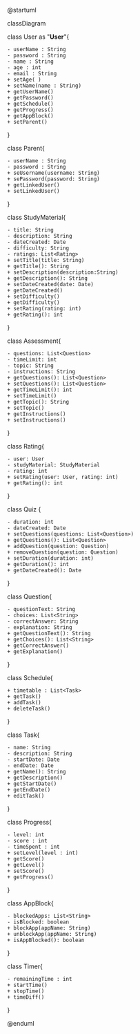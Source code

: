 @startuml 

classDiagram

class User as "**User**"{

    - userName : String
    - password : String
    - name : String
    - age : int
    - email : String
    + setAge( )
    + setName(name : String)
    + getUserName()
    + getPassword()
    + getSchedule()
    + getProgress()
    + getAppBlock()
    + setParent()

}


class Parent{

    - userName : String
    - password : String
    + seUsername(username: String)
    + sePassword(password: String)
    + getLinkedUser()
    + setLinkedUser()

}

class StudyMaterial{

    - title: String
    - description: String
    - dateCreated: Date
    - difficulty: String
    - ratings: List<Rating>
    + setTitle(title: String)
    + getTitle(): String
    + setDescription(description:String)
    + getDescription(): String
    + setDateCreated(date: Date)
    + getDateCreated()
    + setDifficulty()
    + getDifficulty()
    + setRating(rating: int)
    + getRating(): int

}

class Assessment{

    - questions: List<Question>
    - timeLimit: int
    - topic: String
    - instructions: String
    + getQuestions(): List<Question>
    + setQuestions(): List<Question>
    + getTimeLimit(): int
    + setTimeLimit()
    + getTopic(): String
    + setTopic()
    + getInstructions()
    + setInstructions()

}

class Rating{

    - user: User
    - studyMaterial: StudyMaterial
    - rating: int
    + setRating(user: User, rating: int)
    + getRating(): int

}

class Quiz {

    - duration: int
    - dateCreated: Date
    + setQuestions(questions: List<Question>)
    + getQuestions(): List<Question>
    + addQuestion(question: Question)
    + removeQuestion(question: Question)
    + setDuration(duration: int)
    + getDuration(): int
    + getDateCreated(): Date

}

class Question{

    - questionText: String
    - choices: List<String>
    - correctAnswer: String
    - explanation: String
    + getQuestionText(): String
    + getChoices(): List<String>
    + getCorrectAnswer()
    + getExplanation()
}

class Schedule{

    + timetable : List<Task>
    + getTask()
    + addTask()
    + deleteTask()

}

class Task{

    - name: String
    - description: String
    - startDate: Date
    - endDate: Date
    + getName(): String
    + getDescription()
    + getStartDate()
    + getEndDate()
    + editTask()
}

class Progress{

    - level: int
    - score : int
    - timeSpent : int
    + setLevel(level : int)
    + getScore()
    + getLevel()
    + setScore()
    + getProgress()

}

class AppBlock{

    - blockedApps: List<String>
    - isBlocked: boolean
    + blockApp(appName: String)
    + unblockApp(appName: String)
    + isAppBlocked(): boolean

}

class Timer{

    - remainingTime : int
    + startTime()
    + stopTime()
    + timeDiff()
}

@enduml
